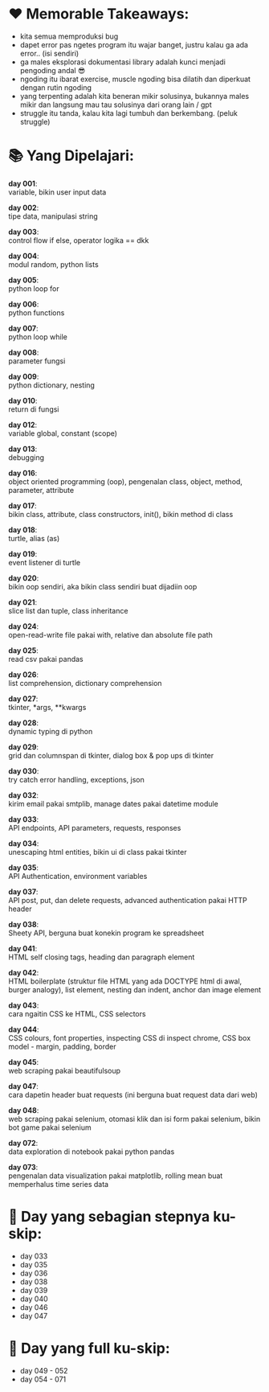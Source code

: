 # ❤ Memorable Takeaways:
- kita semua memproduksi bug
- dapet error pas ngetes program itu wajar banget, justru kalau ga ada error.. (isi sendiri)
- ga males eksplorasi dokumentasi library adalah kunci menjadi pengoding andal 😎
- ngoding itu ibarat exercise, muscle ngoding bisa dilatih dan diperkuat dengan rutin ngoding
- yang terpenting adalah kita beneran mikir solusinya, bukannya males mikir dan langsung mau tau solusinya dari orang lain / gpt
- struggle itu tanda, kalau kita lagi tumbuh dan berkembang. (peluk struggle)



# 📚 Yang Dipelajari: 
**day 001**: <br>
variable, bikin user input data

**day 002**: <br>
tipe data, manipulasi string

**day 003**: <br>
control flow if else, operator logika == dkk

**day 004**: <br>
modul random, python lists

**day 005**: <br>
python loop for

**day 006**: <br>
python functions

**day 007**: <br>
python loop while

**day 008**: <br>
parameter fungsi

**day 009**: <br>
python dictionary, nesting

**day 010**: <br>
return di fungsi

**day 012**: <br>
variable global, constant (scope)

**day 013**: <br>
debugging

**day 016**: <br>
object oriented programming (oop), pengenalan class, object, method, parameter, attribute

**day 017**: <br>
bikin class, attribute, class constructors, init(), bikin method di class

**day 018**: <br>
turtle, alias (as)

**day 019**: <br>
event listener di turtle

**day 020**: <br>
bikin oop sendiri, aka bikin class sendiri buat dijadiin oop

**day 021**: <br>
slice list dan tuple, class inheritance

**day 024**: <br>
open-read-write file pakai with, relative dan absolute file path

**day 025**: <br>
read csv pakai pandas

**day 026**: <br>
list comprehension, dictionary comprehension

**day 027**: <br>
tkinter, *args, **kwargs

**day 028**: <br>
dynamic typing di python

**day 029**: <br>
grid dan columnspan di tkinter, dialog box & pop ups di tkinter

**day 030**: <br>
try catch error handling, exceptions, json

**day 032**: <br>
kirim email pakai smtplib, manage dates pakai datetime module

**day 033**: <br>
API endpoints, API parameters, requests, responses

**day 034**: <br>
unescaping html entities, bikin ui di class pakai tkinter

**day 035**: <br>
API Authentication, environment variables

**day 037**: <br>
API post, put, dan delete requests, advanced authentication pakai HTTP header

**day 038**: <br>
Sheety API, berguna buat konekin program ke spreadsheet

**day 041**: <br>
HTML self closing tags, heading dan paragraph element

**day 042**: <br>
HTML boilerplate (struktur file HTML yang ada DOCTYPE html di awal, burger analogy), list element, nesting dan indent, anchor dan image element

**day 043**: <br>
cara ngaitin CSS ke HTML, CSS selectors 

**day 044**: <br>
CSS colours, font properties, inspecting CSS di inspect chrome, CSS box model - margin, padding, border

**day 045**: <br>
web scraping pakai beautifulsoup

**day 047**: <br>
cara dapetin header buat requests (ini berguna buat request data dari web)

**day 048**: <br>
web scraping pakai selenium, otomasi klik dan isi form pakai selenium, bikin bot game pakai selenium

**day 072**: <br>
data exploration di notebook pakai python pandas

**day 073**: <br>
pengenalan data visualization pakai matplotlib, rolling mean buat memperhalus time series data



# 💨 Day yang sebagian stepnya ku-skip:
- day 033
- day 035
- day 036
- day 038
- day 039
- day 040
- day 046
- day 047



# 💨 Day yang full ku-skip:
- day 049 - 052
- day 054 - 071